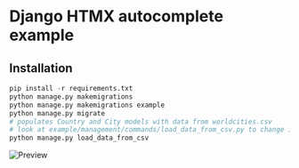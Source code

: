 # Django HTMX autocomplete example

## Installation

```python
pip install -r requirements.txt
python manage.py makemigrations
python manage.py makemigrations example
python manage.py migrate
# populates Country and City models with data from worldcities.csv
# look at example/management/commands/load_data_from_csv.py to change it
python manage.py load_data_from_csv
```

![Preview](https://i.imgur.com/0Q7Dm8o.png)